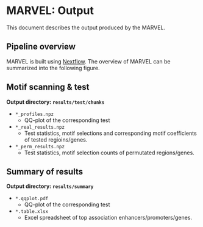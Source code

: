 # MARVEL: Output

This document describes the output produced by the MARVEL. 

## Pipeline overview
MARVEL is built using [Nextflow](https://www.nextflow.io/).
The overview of MARVEL can be summarized into the following figure.

## Motif scanning & test

**Output directory: `results/test/chunks`**

* `*_profiles.npz`
  * QQ-plot of the corresponding test
* `*_real_results.npz`
  * Test statistics, motif selections and corresponding motif coefficients of tested regioins/genes.
* `*_perm_results.npz`
  * Test statistics, motif selection counts of permutated regions/genes.


## Summary of results

**Output directory: `results/summary`**

* `*.qqplot.pdf`
  * QQ-plot of the corresponding test
* `*.table.xlsx`
  * Excel spreadsheet of top association enhancers/promoters/genes.
